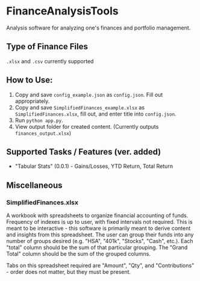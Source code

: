 # FinanceAnalysisTools
Analysis software for analyzing one's finances and portfolio management.

## Type of Finance Files
`.xlsx` and `.csv` currently supported

## How to Use:
1. Copy and save `config_example.json` as `config.json`. Fill out appropriately.
2. Copy and save `SimplifiedFinances_example.xlsx` as `SimplifiedFinances.xlsx`, fill out, and enter title into `config.json`.
3. Run `python app.py`.
4. View output folder for created content. (Currently outputs `finances_output.xlsx`)

## Supported Tasks / Features (ver. added)
* "Tabular Stats" (0.0.1) - Gains/Losses, YTD Return, Total Return

## Miscellaneous
### SimplifiedFinances.xlsx

A workbook with spreadsheets to organize financial accounting of funds. Frequency of indexes is up to user, with fixed intervals not required.
This is meant to be interactive - this software is primarily meant to derive content and insights from this spreadsheet. The user can group
their funds into any number of groups desired (e.g. "HSA", "401k", "Stocks", "Cash", etc.). Each "total" column should be the sum of that particular
grouping. The "Grand Total" column should be the sum of the grouped columns.

Tabs on this spreadsheet required are "Amount", "Qty", and "Contributions" - order does not matter, but they must be present.
